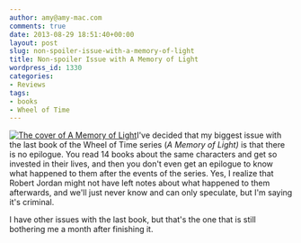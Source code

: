 ```yaml
---
author: amy@amy-mac.com
comments: true
date: 2013-08-29 18:51:40+00:00
layout: post
slug: non-spoiler-issue-with-a-memory-of-light
title: Non-spoiler Issue with A Memory of Light
wordpress_id: 1330
categories:
- Reviews
tags:
- books
- Wheel of Time
---
```


[![The cover of A Memory of Light](http://amy-mac.com/blog/wp-content/uploads/2013/08/RJ1_full_600-e1377802147305-200x300.jpg)](http://amy-mac.com/blog/wp-content/uploads/2013/08/RJ1_full_600.jpg)I've decided that my biggest issue with the last book of the Wheel of Time series (_A Memory of Light)_ is that there is no epilogue. You read 14 books about the same characters and get so invested in their lives, and then you don't even get an epilogue to know what happened to them after the events of the series. Yes, I realize that Robert Jordan might not have left notes about what happened to them afterwards, and we'll just never know and can only speculate, but I'm saying it's criminal.

I have other issues with the last book, but that's the one that is still bothering me a month after finishing it.
